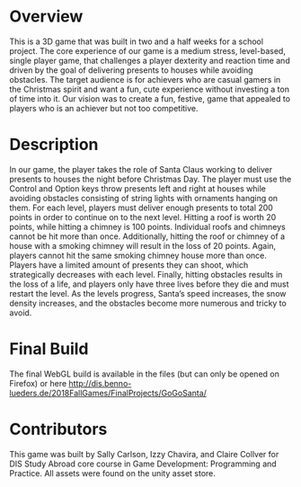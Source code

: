 # Overview
This is a 3D game that was built in two and a half weeks for a school project. The core experience of our game is a medium stress, level-based, single player game, that challenges a player dexterity and reaction time and driven by the goal of delivering presents to houses while avoiding obstacles. The target audience is for achievers who are casual gamers in the Christmas spirit and want a fun, cute experience without investing a ton of time into it. Our vision was to create a fun, festive, game that appealed to players who is an achiever but not too competitive. 

# Description
In our game, the player takes the role of Santa Claus working to deliver presents to houses the night before Christmas Day. The player must use the Control and Option keys throw presents left and right at houses while avoiding obstacles consisting of string lights with ornaments hanging on them. For each level, players must deliver enough presents to total 200 points in order to continue on to the next level. Hitting a roof is worth 20 points, while hitting a chimney is 100 points. Individual roofs and chimneys cannot be hit more than once. Additionally, hitting the roof or chimney of a house with a smoking chimney will result in the loss of 20 points. Again, players cannot hit the same smoking chimney house more than once. Players have a limited amount of presents they can shoot, which strategically decreases with each level. Finally, hitting obstacles results in the loss of a life, and players only have three lives before they die and must restart the level. As the levels progress, Santa’s speed increases, the snow density increases, and the obstacles become more numerous and tricky to avoid. 

# Final Build
The final WebGL build is available in the files (but can only be opened on Firefox) or here http://dis.benno-lueders.de/2018FallGames/FinalProjects/GoGoSanta/

# Contributors
This game was built by Sally Carlson, Izzy Chavira, and Claire Collver for DIS Study Abroad core course in Game Development: Programming and Practice. All assets were found on the unity asset store.

